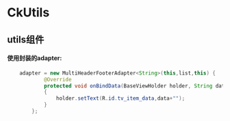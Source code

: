 # CkUtils
## utils组件

#### 使用封装的adapter:
```java
    adapter = new MultiHeaderFooterAdapter<String>(this,list,this) {
            @Override
            protected void onBindData(BaseViewHolder holder, String data, int position)
			{
                holder.setText(R.id.tv_item_data,data+"");
            }
        };
```
